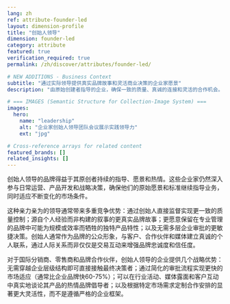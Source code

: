 ```yaml
---
lang: zh
ref: attribute-founder-led
layout: dimension-profile
title: "创始人领导"
dimension: founder-led
category: attribute
featured: true
verification_required: true
permalink: /zh/discover/attributes/founder-led/

# NEW ADDITIONS - Business Context
subtitle: "通过实际领导提供真实品牌故事和灵活商业决策的企业家愿景"
description: "由原始创建者指导的企业，确保一致的质量、真诚的连接和灵活的合作机会。"

# === IMAGES (Semantic Structure for Collection-Image System) ===
images:
  hero:
    name: "leadership"
    alt: "企业家创始人领导团队会议展示实践领导力"
    ext: "jpg"

# Cross-reference arrays for related content
featured_brands: []
related_insights: []
---
```


创始人领导的品牌得益于其原创者持续的指导、愿景和热情。这些企业家仍然深入参与日常运营、产品开发和战略决策，确保他们的原始愿景和标准继续指导业务，同时适应不断变化的市场条件。

这种亲力亲为的领导通常带来多重竞争优势：通过创始人直接监督实现更一致的质量控制；源自个人经验而非构建的叙事的更真实品牌故事；更愿意保留在专业管理的品牌中可能为规模或效率而牺牲的独特产品特性；以及无需多层企业审批的更敏捷决策。创始人通常作为品牌的公众形象，与客户、合作伙伴和媒体建立真诚的个人联系，通过人际关系而非仅仅是交易互动来增强品牌忠诚度和信任度。

对于国际分销商、零售商和品牌合作伙伴，创始人领导的企业提供几个战略优势：无需穿越企业层级结构即可直接接触最终决策者；通过简化的审批流程实现更快的市场适应（通常比企业品牌快60-75%）；可以在行业活动、媒体露面和客户互动中真实地谈论其产品的热情品牌倡导者；以及根据特定市场需求定制合作安排的显著更大灵活性，而不是遵循严格的企业框架。

